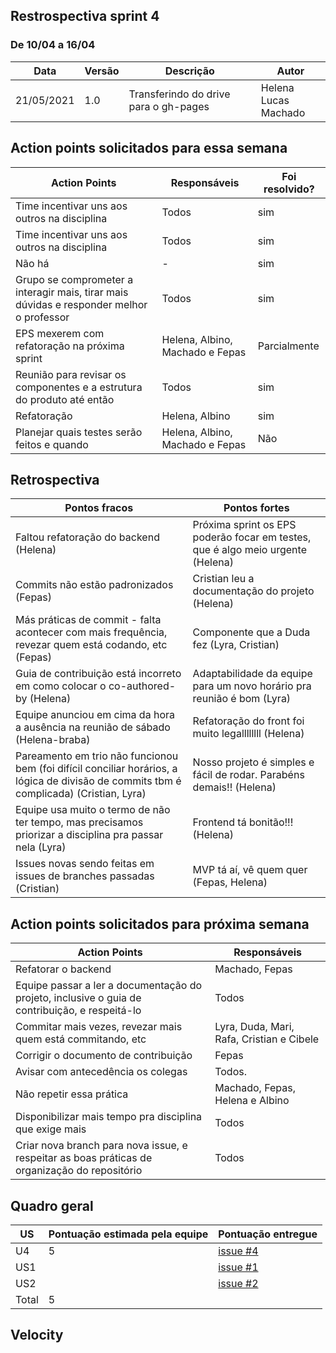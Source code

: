## Restrospectiva sprint 4

### De 10/04 a 16/04


| Data       | Versão | Descrição                                           | Autor              |
| ---------- | ------ | --------------------------------------------------- | ------------------ |
| 21/05/2021 | 1.0    | Transferindo do drive para o gh-pages               |    Helena </br> Lucas Machado   |

## Action points solicitados para essa semana

| **Action Points** | **Responsáveis** | **Foi resolvido?** |
| ------------- | ------------ | ------------ | 
| Time incentivar uns aos outros na disciplina | Todos | sim |
| Time incentivar uns aos outros na disciplina | Todos | sim |
| Não há | - | sim |
| Grupo se comprometer a interagir mais, tirar mais dúvidas e responder melhor o professor | Todos | sim |
| EPS mexerem com refatoração na próxima sprint | Helena, Albino, Machado e Fepas | Parcialmente |
| Reunião para revisar os componentes e a estrutura do produto até então | Todos | sim |
| Refatoração | Helena, Albino | sim |
| Planejar quais testes serão feitos e quando | Helena, Albino, Machado e Fepas | Não |


## Retrospectiva

| **Pontos fracos** | **Pontos fortes** |
| ------------- | ------------- |
| Faltou refatoração do backend (Helena) | Próxima sprint os EPS poderão focar em testes, que é algo meio urgente (Helena) |
| Commits não estão padronizados (Fepas) | Cristian leu a documentação do projeto (Helena) |
| Más práticas de commit - falta acontecer com mais frequência, revezar quem está codando, etc (Fepas) | Componente que a Duda fez (Lyra, Cristian) |
| Guia de contribuição está incorreto em como colocar o co-authored-by (Helena) | Adaptabilidade da equipe para um novo horário pra reunião é bom (Lyra) |
| Equipe anunciou em cima da hora a ausência na reunião de sábado (Helena-braba) | Refatoração do front foi muito legallllllll (Helena) |
| Pareamento em trio não funcionou bem (foi difícil conciliar horários, a lógica de divisão de commits tbm é complicada) (Cristian, Lyra) | Nosso projeto é simples e fácil de rodar. Parabéns demais!! (Helena) |
| Equipe usa muito o termo de não ter tempo, mas precisamos priorizar a disciplina pra passar nela (Lyra) | Frontend tá bonitão!!! (Helena) |
| Issues novas sendo feitas em issues de branches passadas (Cristian) | MVP tá aí, vê quem quer (Fepas, Helena) |


## Action points solicitados para próxima semana

| **Action Points** | **Responsáveis** |
| ----------------- | ---------------- |
| Refatorar o backend | Machado, Fepas |
| Equipe passar a ler a documentação do projeto, inclusive o guia de contribuição, e respeitá-lo | Todos |
| Commitar mais vezes, revezar mais quem está commitando, etc | Lyra, Duda, Mari, Rafa, Cristian e Cibele |
| Corrigir o documento de contribuição | Fepas |
| Avisar com antecedência os colegas | Todos. |
| Não repetir essa prática | Machado, Fepas, Helena e Albino |
| Disponibilizar mais tempo pra disciplina que exige mais | Todos |
| Criar nova branch para nova issue, e respeitar as boas práticas de organização do repositório | Todos |


## Quadro geral

| US    | Pontuação estimada pela equipe | Pontuação entregue              | 
|-------|--------------------------------|---------------------------------|
| U4   |5 |[issue #4](https://github.com/parlamentaqui/gateway/issues/4) |
| US1  | |[issue #1](https://github.com/parlamentaqui/gateway/issues/1)|
| US2  | |[issue #2](https://github.com/parlamentaqui/gateway/issues/2) |
| Total |5  | |

## Velocity


